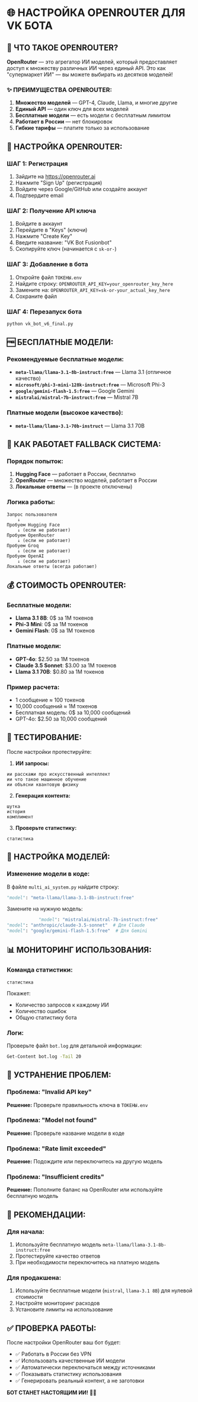 # 🌐 НАСТРОЙКА OPENROUTER ДЛЯ VK БОТА

## 🎯 ЧТО ТАКОЕ OPENROUTER?

**OpenRouter** — это агрегатор ИИ моделей, который предоставляет доступ к множеству различных ИИ через единый API. Это как "супермаркет ИИ" — вы можете выбирать из десятков моделей!

### ✨ ПРЕИМУЩЕСТВА OPENROUTER:

1. **Множество моделей** — GPT-4, Claude, Llama, и многие другие
2. **Единый API** — один ключ для всех моделей
3. **Бесплатные модели** — есть модели с бесплатным лимитом
4. **Работает в России** — нет блокировок
5. **Гибкие тарифы** — платите только за использование

## 🔧 НАСТРОЙКА OPENROUTER:

### ШАГ 1: Регистрация
1. Зайдите на https://openrouter.ai
2. Нажмите "Sign Up" (регистрация)
3. Войдите через Google/GitHub или создайте аккаунт
4. Подтвердите email

### ШАГ 2: Получение API ключа
1. Войдите в аккаунт
2. Перейдите в "Keys" (ключи)
3. Нажмите "Create Key"
4. Введите название: "VK Bot Fusionbot"
5. Скопируйте ключ (начинается с `sk-or-`)

### ШАГ 3: Добавление в бота
1. Откройте файл `ТОКЕНЫ.env`
2. Найдите строку: `OPENROUTER_API_KEY=your_openrouter_key_here`
3. Замените на: `OPENROUTER_API_KEY=sk-or-your_actual_key_here`
4. Сохраните файл

### ШАГ 4: Перезапуск бота
```bash
python vk_bot_v6_final.py
```

## 🆓 БЕСПЛАТНЫЕ МОДЕЛИ:

### Рекомендуемые бесплатные модели:
- **`meta-llama/llama-3.1-8b-instruct:free`** — Llama 3.1 (отличное качество)
- **`microsoft/phi-3-mini-128k-instruct:free`** — Microsoft Phi-3
- **`google/gemini-flash-1.5:free`** — Google Gemini
- **`mistralai/mistral-7b-instruct:free`** — Mistral 7B

### Платные модели (высокое качество):
- **`meta-llama/llama-3.1-70b-instruct`** — Llama 3.1 70B

## 🔄 КАК РАБОТАЕТ FALLBACK СИСТЕМА:

### Порядок попыток:
1. **Hugging Face** — работает в России, бесплатно
2. **OpenRouter** — множество моделей, работает в России
3. **Локальные ответы** — (в проекте отключены)

### Логика работы:
```
Запрос пользователя
    ↓
Пробуем Hugging Face
    ↓ (если не работает)
Пробуем OpenRouter
    ↓ (если не работает)
Пробуем Groq
    ↓ (если не работает)
Пробуем OpenAI
    ↓ (если не работает)
Локальные ответы (всегда работают)
```

## 💰 СТОИМОСТЬ OPENROUTER:

### Бесплатные модели:
- **Llama 3.1 8B**: 0$ за 1M токенов
- **Phi-3 Mini**: 0$ за 1M токенов
- **Gemini Flash**: 0$ за 1M токенов

### Платные модели:
- **GPT-4o**: $2.50 за 1M токенов
- **Claude 3.5 Sonnet**: $3.00 за 1M токенов
- **Llama 3.1 70B**: $0.80 за 1M токенов

### Пример расчета:
- 1 сообщение ≈ 100 токенов
- 10,000 сообщений ≈ 1M токенов
- Бесплатная модель: 0$ за 10,000 сообщений
- GPT-4o: $2.50 за 10,000 сообщений

## 🧪 ТЕСТИРОВАНИЕ:

После настройки протестируйте:

1. **ИИ запросы:**
```
ии расскажи про искусственный интеллект
ии что такое машинное обучение
ии объясни квантовую физику
```

2. **Генерация контента:**
```
шутка
история
комплимент
```

3. **Проверьте статистику:**
```
статистика
```

## 🔧 НАСТРОЙКА МОДЕЛЕЙ:

### Изменение модели в коде:
В файле `multi_ai_system.py` найдите строку:
```python
"model": "meta-llama/llama-3.1-8b-instruct:free"
```

Замените на нужную модель:
```python
            "model": "mistralai/mistral-7b-instruct:free"
"model": "anthropic/claude-3.5-sonnet"  # Для Claude
"model": "google/gemini-flash-1.5:free"  # Для Gemini
```

## 📊 МОНИТОРИНГ ИСПОЛЬЗОВАНИЯ:

### Команда статистики:
```
статистика
```

Покажет:
- Количество запросов к каждому ИИ
- Количество ошибок
- Общую статистику бота

### Логи:
Проверьте файл `bot.log` для детальной информации:
```bash
Get-Content bot.log -Tail 20
```

## 🚨 УСТРАНЕНИЕ ПРОБЛЕМ:

### Проблема: "Invalid API key"
**Решение:** Проверьте правильность ключа в `ТОКЕНЫ.env`

### Проблема: "Model not found"
**Решение:** Проверьте название модели в коде

### Проблема: "Rate limit exceeded"
**Решение:** Подождите или переключитесь на другую модель

### Проблема: "Insufficient credits"
**Решение:** Пополните баланс на OpenRouter или используйте бесплатную модель

## 🎯 РЕКОМЕНДАЦИИ:

### Для начала:
1. Используйте бесплатную модель `meta-llama/llama-3.1-8b-instruct:free`
2. Протестируйте качество ответов
3. При необходимости переключитесь на платную модель

### Для продакшена:
1. Используйте бесплатные модели (`mistral`, `llama-3.1 8B`) для нулевой стоимости
2. Настройте мониторинг расходов
3. Установите лимиты на использование

## ✅ ПРОВЕРКА РАБОТЫ:

После настройки OpenRouter ваш бот будет:
- ✅ Работать в России без VPN
- ✅ Использовать качественные ИИ модели
- ✅ Автоматически переключаться между источниками
- ✅ Показывать статистику использования
- ✅ Генерировать реальный контент, а не заготовки

**БОТ СТАНЕТ НАСТОЯЩИМ ИИ!** 🤖✨
